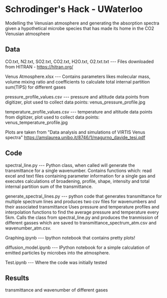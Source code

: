 # Schrodinger's Hack - UWaterloo
Modelling the Venusian atmosphere and generating the absorption spectra given a hypothetical microbe species that has made its home in the CO2 Venusian atmosphere

## Data
CO.txt, N2.txt, SO2.txt, CO2.txt, H2O.txt, O2.txt.txt --- Files downloaded from HITRAN - https://hitran.org/

Venus Atmosphere.xlsx --- Contains parameters likes molecular mass, volume mixing ratio and coefficients to calculate total internal partition sum(TIPS) for different gases

pressure_profile_values.csv --- pressure and altitude data points from digitizer, plot used to collect data points: venus_pressure_profile.jpg

temperature_profile_values.csv --- temperature and altitude data points from digitizer, plot used to collect data points: venus_temperature_profile.jpg

Plots are taken from "Data analysis and simulations of VIRTIS Venus spectra" https://amslaurea.unibo.it/8746/1/magurno_davide_tesi.pdf

## Code
spectral_line.py --- Python class, when called will generate the transmittance for a single wavenumber. Contains functions which: read excel and text files containing parameter information for a single gas and executes calculations of broadening, profile, shape, intensity and total internal partition sum of the transmittance.

generate_spectral_lines.py --- python code that generates transmittance for multiple spectrum lines and produces two csv files for wavenumbers and their associated transmittance Uses pressure and temperature profiles and interpolation functions to find the average pressure and temperature every 5km. Calls the class from spectral_line.py and produces the tranmission of different gasses which are saved to transmittance_spectrum_atm.csv and wavenumber_atm.csv.

Graphing.ipynb --- Ipython notebook that contains pretty plots!

diffusion_model.ipynb --- IPython notebook for a simple calculation of emitted particles by microbes into the atmosphere.

Test.ipynb --- Where the code was initially tested

## Results

transmittance and wavenumber of different gases
